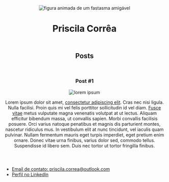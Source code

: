 <!DOCTYPE html>
<html>
 <head>
	<meta charset="utf-8">
	<title> Priscila Corrêa </title>
	 <link rel="stylesheet" href="style.css">
 </head>
 <body>
	<header>
		<img src= "https://a.deviantart.net/avatars/a/m/amaranth18.gif?4" alt="figura animada de um fastasma amigável">
	<h1 id="title">Priscila Corrêa</h1>
	</header>
	<seaction>
	  <header>
	   <h2 class="subtitle">Posts</h2>
	  </header>
	  <article>
	  <header>
	  <h3 class="post_title">Post #1</h3>
	  <img src= "https://images-wixmp-ed30a86b8c4ca887773594c2.wixmp.com/f/0c5f4fb4-7f1c-4578-ad72-cb454a4edd54/d4gqe3j-8a045e44-d827-4477-b577-189cd15bd463.png/v1/fill/w_900,h_675,q_75,strp/lorem_ipsum_shadow_art_by_absol_fimbulvetr-d4gqe3j.png?token=eyJ0eXAiOiJKV1QiLCJhbGciOiJIUzI1NiJ9.eyJpc3MiOiJ1cm46YXBwOjdlMGQxODg5ODIyNjQzNzNhNWYwZDQxNWVhMGQyNmUwIiwic3ViIjoidXJuOmFwcDo3ZTBkMTg4OTgyMjY0MzczYTVmMGQ0MTVlYTBkMjZlMCIsImF1ZCI6WyJ1cm46c2VydmljZTppbWFnZS5vcGVyYXRpb25zIl0sIm9iaiI6W1t7InBhdGgiOiIvZi8wYzVmNGZiNC03ZjFjLTQ1NzgtYWQ3Mi1jYjQ1NGE0ZWRkNTQvZDRncWUzai04YTA0NWU0NC1kODI3LTQ0NzctYjU3Ny0xODljZDE1YmQ0NjMucG5nIiwid2lkdGgiOiI8PTkwMCIsImhlaWdodCI6Ijw9Njc1In1dXX0.MEkr3YTXOenrKFFirmEkh_DiL4tUIQHZV3zTXtVcNC0" alt="lorem ipsum">
	  <p>Lorem ipsum dolor sit amet, <a href= "https://br.lipsum.com/feed/html" target= "_blank">consectetur adipiscing elit</a>. Cras nec nisi ligula. Nulla facilisi. Proin quis mi vel felis porttitor sollicitudin id vel diam. <a href= "mailto: help@lipsum.com">Fusce vitae</a> metus vulputate magna venenatis volutpat at ut lectus. Aliquam efficitur bibendum massa, ut convallis sapien. Morbi convallis facilisis posuere. Orci varius natoque penatibus et magnis dis parturient montes, nascetur ridiculus mus. In vestibulum elit at nunc tincidunt, vel iaculis quam pulvinar. Nullam fermentum mauris eget turpis imperdiet, eget pretium enim ornare. Donec vitae urna finibus, varius dolor sed, commodo tellus. Suspendisse id libero sem. Duis nec tortor ut tortor fringilla finibus. </p>	  
	  </header>
	  </article>
	</seaction>
	<footer>
	 <ul>
		 <li>
			 <a href="mailto:priscila.correa@outlook.com">Email de contato: priscila.correa@outlook.com </a>
		 </li>
		 <li>
			 <a href="https://www.linkedin.com/in/priscila-correa-bs/" target="_blank"> Perfil no LinkedIn </a>
		 </li>
	 </ul>
	</footer>
 </body>
</html>
